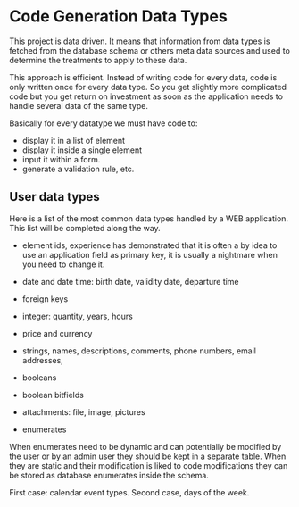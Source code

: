 # Code Generation Data Types

This project is data driven. It means that information from data types is fetched from the database schema or others meta data sources and used to determine the treatments to apply to these data.

This approach is efficient. Instead of writing code for every data, code is only written once for every data type. So you get slightly more complicated code but you get return on investment as soon as the application needs to handle several data of the same type.

Basically for every datatype we must have code to:

* display it in a list of element
* display it inside a single element
* input it within a form.
* generate a validation rule, etc.

## User data types

Here is a list of the most common data types handled by a WEB application. This list will be completed along the way.

* element ids, experience has demonstrated that it is often a by idea to use an application field as primary key, it is usually a nightmare when you need to change it.

* date and date time: birth date, validity date, departure time
* foreign keys
* integer: quantity, years, hours
* price and currency
* strings, names, descriptions, comments, phone numbers, email addresses,
* booleans
* boolean bitfields
* attachments: file, image, pictures
* enumerates

When enumerates need to be dynamic and can potentially be modified by the user or by an admin user they should be kept in a separate table. When they are static and their modification is liked to code modifications they can be stored as database enumerates inside the schema.

First case: calendar event types.
Second case, days of the week.
